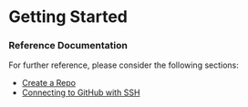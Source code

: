# Getting Started

### Reference Documentation
For further reference, please consider the following sections:

* [Create a Repo](https://docs.github.com/en/github/getting-started-with-github/quickstart/create-a-repo/)
* [Connecting to GitHub with SSH](https://docs.github.com/en/github/authenticating-to-github/connecting-to-github-with-ssh/generating-a-new-ssh-key-and-adding-it-to-the-ssh-agent/)

